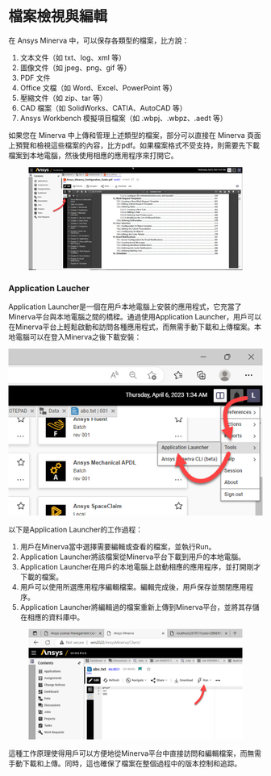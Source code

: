 # 檔案檢視與編輯

在 Ansys Minerva 中，可以保存各類型的檔案，比方說：

1. 文本文件（如 txt、log、xml 等）
2. 圖像文件（如 jpeg、png、gif 等）
3. PDF 文件
4. Office 文檔（如 Word、Excel、PowerPoint 等）
5. 壓縮文件（如 zip、tar 等）
6. CAD 檔案（如 SolidWorks、CATIA、AutoCAD 等）
7. Ansys Workbench 模擬項目檔案（如 .wbpj、.wbpz、.aedt 等）

如果您在 Minerva 中上傳和管理上述類型的檔案，部分可以直接在 Minerva 頁面上預覽和檢視這些檔案的內容，比方pdf。如果檔案格式不受支持，則需要先下載檔案到本地電腦，然後使用相應的應用程序來打開它。

<figure><img src="../.gitbook/assets/image (5) (1).png" alt=""><figcaption></figcaption></figure>

### Application Laucher

Application Launcher是一個在用戶本地電腦上安裝的應用程式，它充當了Minerva平台與本地電腦之間的橋樑。通過使用Application Launcher，用戶可以在Minerva平台上輕鬆啟動和訪問各種應用程式，而無需手動下載和上傳檔案。本地電腦可以在登入Minerva之後下載安裝：

![](<../.gitbook/assets/image (5).png>)

以下是Application Launcher的工作過程：

1. 用戶在Minerva當中選擇需要編輯或查看的檔案，並執行Run。
2. Application Launcher將該檔案從Minerva平台下載到用戶的本地電腦。
3. Application Launcher在用戶的本地電腦上啟動相應的應用程序，並打開剛才下載的檔案。
4. 用戶可以使用所選應用程序編輯檔案。編輯完成後，用戶保存並關閉應用程序。
5. Application Launcher將編輯過的檔案重新上傳到Minerva平台，並將其存儲在相應的資料庫中。

<figure><img src="../.gitbook/assets/image (4).png" alt=""><figcaption></figcaption></figure>

這種工作原理使得用戶可以方便地從Minerva平台中直接訪問和編輯檔案，而無需手動下載和上傳。同時，這也確保了檔案在整個過程中的版本控制和追踪。
